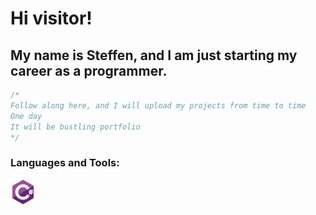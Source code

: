 # Hi visitor! #

## My name is Steffen, and I am just starting my career as a programmer. ##

```c#
/*
Follow along here, and I will upload my projects from time to time
One day
It will be bustling portfolio
*/
```
### Languages and Tools: ###
<p align="left"> <a href="https://www.w3schools.com/cs/" target="_blank" rel="noreferrer"> <img src="https://raw.githubusercontent.com/devicons/devicon/master/icons/csharp/csharp-original.svg" alt="csharp" width="40" height="40"/> </a> </p>
